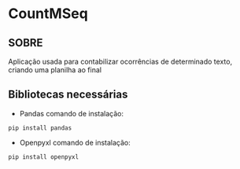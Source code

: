 # CountMSeq

## SOBRE

Aplicação usada para contabilizar ocorrências de determinado texto, criando uma planilha ao final


## Bibliotecas necessárias

- Pandas comando de instalação: 
```
pip install pandas
```
- Openpyxl comando de instalação: 
```
pip install openpyxl
```
